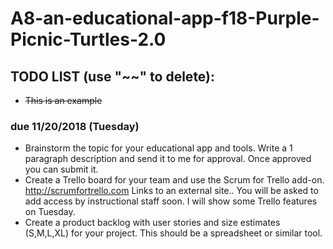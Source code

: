 # A8-an-educational-app-f18-Purple-Picnic-Turtles-2.0

## TODO LIST (use "\~~" to delete):
- ~~This is an example~~

### due 11/20/2018 (Tuesday)

- Brainstorm the topic for your educational app and tools. Write a 1 paragraph description and send it to me for approval. Once approved you can submit it.
- Create a Trello board for your team and use the Scrum for Trello add-on. http://scrumfortrello.com Links to an external site.. You will be asked to add access by instructional staff soon. I will show some Trello features on Tuesday.
- Create a product backlog with user stories and size estimates (S,M,L,XL) for your project. This should be a spreadsheet or similar tool.
